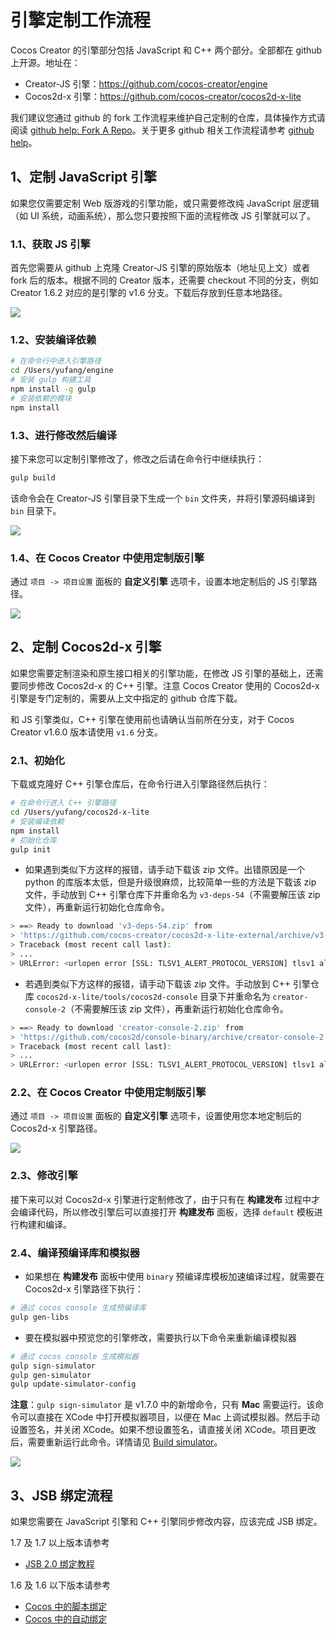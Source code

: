 # 引擎定制工作流程

Cocos Creator 的引擎部分包括 JavaScript 和 C++ 两个部分。全部都在 github 上开源。地址在：

- Creator-JS 引擎：<https://github.com/cocos-creator/engine>
- Cocos2d-x 引擎：<https://github.com/cocos-creator/cocos2d-x-lite>

我们建议您通过 github 的 fork 工作流程来维护自己定制的仓库，具体操作方式请阅读 [github help: Fork A Repo](https://help.github.com/articles/fork-a-repo)。关于更多 github 相关工作流程请参考 [github help](https://help.github.com)。

## 1、定制 JavaScript 引擎

如果您仅需要定制 Web 版游戏的引擎功能，或只需要修改纯 JavaScript 层逻辑（如 UI 系统，动画系统），那么您只要按照下面的流程修改 JS 引擎就可以了。

### 1.1、获取 JS 引擎

首先您需要从 github 上克隆 Creator-JS 引擎的原始版本（地址见上文）或者 fork 后的版本。根据不同的 Creator 版本，还需要 checkout 不同的分支，例如 Creator 1.6.2 对应的是引擎的 v1.6 分支。下载后存放到任意本地路径。

![](engine-customization/creator-js.jpg)

### 1.2、安装编译依赖

```bash
# 在命令行中进入引擎路径
cd /Users/yufang/engine
# 安装 gulp 构建工具
npm install -g gulp
# 安装依赖的模块
npm install
```

### 1.3、进行修改然后编译

接下来您可以定制引擎修改了，修改之后请在命令行中继续执行：

```bash
gulp build
```

该命令会在 Creator-JS 引擎目录下生成一个 `bin` 文件夹，并将引擎源码编译到 `bin` 目录下。

![](engine-customization/bin.png)

### 1.4、在 Cocos Creator 中使用定制版引擎

通过 `项目 -> 项目设置` 面板的 **自定义引擎** 选项卡，设置本地定制后的 JS 引擎路径。

![](engine-customization/setting-js.png)

## 2、定制 Cocos2d-x 引擎

如果您需要定制渲染和原生接口相关的引擎功能，在修改 JS 引擎的基础上，还需要同步修改 Cocos2d-x 的 C++ 引擎。注意 Cocos Creator 使用的 Cocos2d-x 引擎是专门定制的，需要从上文中指定的 github 仓库下载。

和 JS 引擎类似，C++ 引擎在使用前也请确认当前所在分支，对于 Cocos Creator v1.6.0 版本请使用 `v1.6` 分支。

### 2.1、初始化

下载或克隆好 C++ 引擎仓库后，在命令行进入引擎路径然后执行：

```bash
# 在命令行进入 C++ 引擎路径
cd /Users/yufang/cocos2d-x-lite
# 安装编译依赖
npm install
# 初始化仓库
gulp init
```

- 如果遇到类似下方这样的报错，请手动下载该 zip 文件。出错原因是一个 python 的库版本太低，但是升级很麻烦，比较简单一些的方法是下载该 zip 文件，手动放到 C++ 引擎仓库下并重命名为 `v3-deps-54`（不需要解压该 zip 文件），再重新运行初始化仓库命令。

```bash
> ==> Ready to download 'v3-deps-54.zip' from
> 'https://github.com/cocos-creator/cocos2d-x-lite-external/archive/v3-deps-54.zip'
> Traceback (most recent call last):
> ...
> URLError: <urlopen error [SSL: TLSV1_ALERT_PROTOCOL_VERSION] tlsv1 alert protocol version (_ssl.c:590)>
```

- 若遇到类似下方这样的报错，请手动下载该 zip 文件。手动放到 C++ 引擎仓库 `cocos2d-x-lite/tools/cocos2d-console` 目录下并重命名为 `creator-console-2`（不需要解压该 zip 文件），再重新运行初始化仓库命令。

```bash
> ==> Ready to download 'creator-console-2.zip' from
> 'https://github.com/cocos2d/console-binary/archive/creator-console-2.zip'
> Traceback (most recent call last):
> ...
> URLError: <urlopen error [SSL: TLSV1_ALERT_PROTOCOL_VERSION] tlsv1 alert protocol version (_ssl.c:590)>
```

### 2.2、在 Cocos Creator 中使用定制版引擎

通过 `项目 -> 项目设置` 面板的 **自定义引擎** 选项卡，设置使用您本地定制后的 Cocos2d-x 引擎路径。

![](engine-customization/setting-2dx.png)

### 2.3、修改引擎

接下来可以对 Cocos2d-x 引擎进行定制修改了，由于只有在 **构建发布** 过程中才会编译代码，所以修改引擎后可以直接打开 **构建发布** 面板，选择 `default` 模板进行构建和编译。

### 2.4、编译预编译库和模拟器

- 如果想在 **构建发布** 面板中使用 `binary` 预编译库模板加速编译过程，就需要在 Cocos2d-x 引擎路径下执行：

```bash
# 通过 cocos console 生成预编译库
gulp gen-libs
```

- 要在模拟器中预览您的引擎修改，需要执行以下命令来重新编译模拟器

```bash
# 通过 cocos console 生成模拟器
gulp sign-simulator
gulp gen-simulator
gulp update-simulator-config
```

**注意**：`gulp sign-simulator` 是 v1.7.0 中的新增命令，只有 **Mac** 需要运行。该命令可以直接在 XCode 中打开模拟器项目，以便在 Mac 上调试模拟器。然后手动设置签名，并关闭 XCode。如果不想设置签名，请直接关闭 XCode。项目更改后，需要重新运行此命令。详情请见 [Build simulator](https://github.com/cocos-creator/cocos2d-x-lite/blob/develop/README.md#git-user-attention)。

![](engine-customization/sign.png)

## 3、JSB 绑定流程

如果您需要在 JavaScript 引擎和 C++ 引擎同步修改内容，应该完成 JSB 绑定。

1.7 及 1.7 以上版本请参考

- [JSB 2.0 绑定教程](jsb/JSB2.0-learning.md)

1.6 及 1.6 以下版本请参考

- [Cocos 中的脚本绑定](https://zhuanlan.zhihu.com/p/20525026)
- [Cocos 中的自动绑定](https://zhuanlan.zhihu.com/p/20525109)